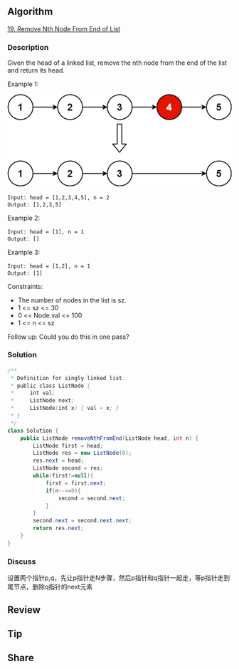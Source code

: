 ## Algorithm

[19. Remove Nth Node From End of List](https://leetcode.com/problems/remove-nth-node-from-end-of-list/)

### Description

Given the head of a linked list, remove the nth node from the end of the list and return its head.

Example 1:

![](assets/20211225-9fbe8fc1.png)

```
Input: head = [1,2,3,4,5], n = 2
Output: [1,2,3,5]
```

Example 2:

```
Input: head = [1], n = 1
Output: []
```

Example 3:

```
Input: head = [1,2], n = 1
Output: [1]
```

Constraints:

- The number of nodes in the list is sz.
- 1 <= sz <= 30
- 0 <= Node.val <= 100
- 1 <= n <= sz

Follow up: Could you do this in one pass?

### Solution

```java
/**
 * Definition for singly-linked list.
 * public class ListNode {
 *     int val;
 *     ListNode next;
 *     ListNode(int x) { val = x; }
 * }
 */
class Solution {
    public ListNode removeNthFromEnd(ListNode head, int n) {
        ListNode first = head;
        ListNode res = new ListNode(0);
        res.next = head;
        ListNode second = res;
        while(first!=null){
            first = first.next;
            if(n--<=0){
                second = second.next;
            }
        }
        second.next = second.next.next;
        return res.next;
    }
}
```

### Discuss

设置两个指针p,q，先让p指针走N步骤，然后p指针和q指针一起走，等p指针走到尾节点，删除q指针的next元素

## Review


## Tip


## Share
